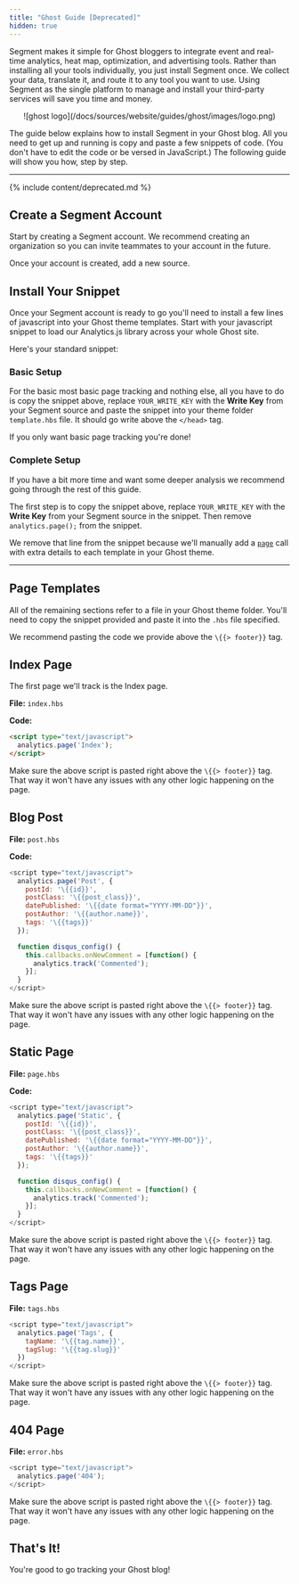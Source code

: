 ```yaml
---
title: "Ghost Guide [Deprecated]"
hidden: true
---
```


Segment makes it simple for Ghost bloggers to integrate event and real-time analytics, heat map, optimization, and advertising tools. Rather than installing all your tools individually, you just install Segment once. We collect your data, translate it, and route it to any tool you want to use. Using Segment as the single platform to manage and install your third-party services will save you time and money.

<div align="center">![ghost logo](/docs/sources/website/guides/ghost/images/logo.png)</div>

The guide below explains how to install Segment in your Ghost blog. All you need to get up and running is copy and paste a few snippets of code. (You don't have to edit the code or be versed in JavaScript.) The following guide will show you how, step by step.

- - -

{% include content/deprecated.md %}


## Create a Segment Account

Start by creating a Segment account. We recommend creating an organization so you can invite teammates to your account in the future.

Once your account is created, add a new source.


## Install Your Snippet

Once your Segment account is ready to go you'll need to install a few lines of javascript into your Ghost theme templates. Start with your javascript snippet to load our Analytics.js library across your whole Ghost site.

Here's your standard snippet:

<!--\{\{\{snippet-example 'YOUR_WRITE_KEY'}}}-->


### Basic Setup

For the basic most basic page tracking and nothing else, all you have to do is copy the snippet above, replace `YOUR_WRITE_KEY` with the **Write Key** from your Segment source and paste the snippet into your theme folder `template.hbs` file. It should go write above the `</head>` tag.

If you only want basic page tracking you're done!


### Complete Setup

If you have a bit more time and want some deeper analysis we recommend going through the rest of this guide.

The first step is to copy the snippet above, replace `YOUR_WRITE_KEY` with the **Write Key** from your Segment source in the snippet. Then remove `analytics.page();` from the snippet.

We remove that line from the snippet because we'll manually add a [`page`](/docs/spec/page) call with extra details to each template in your Ghost theme.

- - -


## Page Templates

All of the remaining sections refer to a file in your Ghost theme folder. You'll need to copy the snippet provided and paste it into the `.hbs` file specified.

We recommend pasting the code we provide above the `\{{> footer}}` tag.


## Index Page

The first page we'll track is the Index page.

**File:** `index.hbs`

**Code:**
```html
<script type="text/javascript">
  analytics.page('Index');
</script>
```

Make sure the above script is pasted right above the `\{{> footer}}` tag. That way it won't have any issues with any other logic happening on the page.


## Blog Post

**File:** `post.hbs`

**Code:**
```js
<script type="text/javascript">
  analytics.page('Post', {
    postId: '\{{id}}',
    postClass: '\{{post_class}}',
    datePublished: '\{{date format="YYYY-MM-DD"}}',
    postAuthor: '\{{author.name}}',
    tags: '\{{tags}}'
  });

  function disqus_config() {
    this.callbacks.onNewComment = [function() {
      analytics.track('Commented');
    }];
  }
</script>
```


Make sure the above script is pasted right above the `\{{> footer}}` tag. That way it won't have any issues with any other logic happening on the page.


## Static Page

**File:** `page.hbs`

**Code:**
```js
<script type="text/javascript">
  analytics.page('Static', {
    postId: '\{{id}}',
    postClass: '\{{post_class}}',
    datePublished: '\{{date format="YYYY-MM-DD"}}',
    postAuthor: '\{{author.name}}',
    tags: '\{{tags}}'
  });

  function disqus_config() {
    this.callbacks.onNewComment = [function() {
      analytics.track('Commented');
    }];
  }
</script>
```

Make sure the above script is pasted right above the `\{{> footer}}` tag. That way it won't have any issues with any other logic happening on the page.


## Tags Page

**File:** `tags.hbs`

```js
<script type="text/javascript">
  analytics.page('Tags', {
    tagName: '\{{tag.name}}',
    tagSlug: '\{{tag.slug}}'
  })
</script>
```

Make sure the above script is pasted right above the `\{{> footer}}` tag. That way it won't have any issues with any other logic happening on the page.


## 404 Page

**File:** `error.hbs`

```js
<script type="text/javascript">
  analytics.page('404');
</script>
```

Make sure the above script is pasted right above the `\{{> footer}}` tag. That way it won't have any issues with any other logic happening on the page.


## That's It!

You're good to go tracking your Ghost blog!
